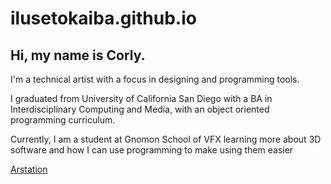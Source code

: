 # ilusetokaiba.github.io
<h2> Hi, my name is Corly. </h2> 
<p> I'm a technical artist with a focus in designing and programming tools. </p>
<p> I graduated from University of California San Diego with a BA in Interdisciplinary Computing and Media, with an object oriented programming curriculum. </p>
<p> Currently, I am a student at Gnomon School of VFX learning more about 3D software and how I can use programming to make using them easier </p>
<a href="[https://www.artstation.com/ilusetokaiba">Arstation</a>
